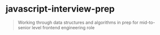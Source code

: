 # javascript-interview-prep

> Working through data structures and algorithms in prep for mid-to-senior level frontend engineering role
